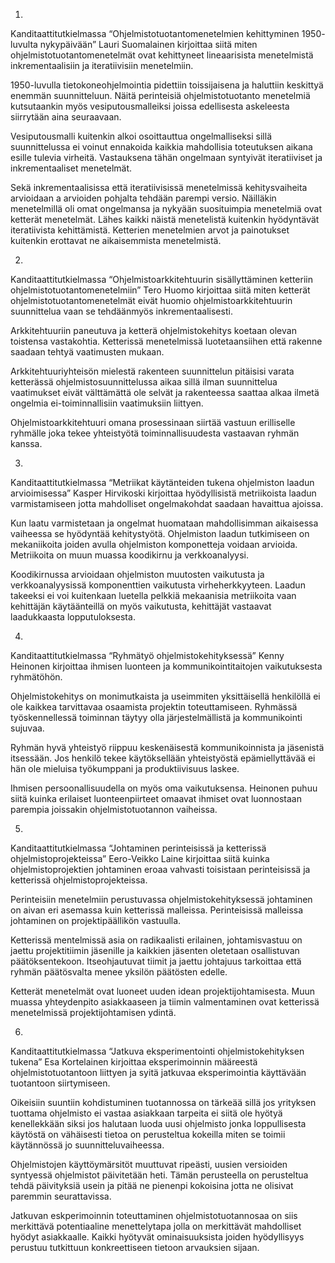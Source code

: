 1.

Kanditaattitutkielmassa “Ohjelmistotuotantomenetelmien kehittyminen 1950-
luvulta nykypäivään” Lauri Suomalainen kirjoittaa siitä miten ohjelmistotuotantomenetelmät ovat kehittyneet lineaarisista
menetelmistä inkrementaalisiin ja iteratiivisiin menetelmiin.

1950-luvulla tietokoneohjelmointia pidettiin toissijaisena ja haluttiin keskittyä enemmän suunnitteluun. Näitä perinteisiä
ohjelmistotuotanto menetelmiä kutsutaankin myös vesiputousmalleiksi joissa edellisesta askeleesta siirrytään aina seuraavaan.

Vesiputousmalli kuitenkin alkoi osoittauttua ongelmalliseksi sillä suunnittelussa ei voinut ennakoida kaikkia mahdollisia
toteutuksen aikana esille tulevia virheitä. Vastauksena tähän ongelmaan syntyivät iteratiiviset ja inkrementaaliset
menetelmät.

Sekä inkrementaalisissa että iteratiivisissä menetelmissä kehitysvaiheita arvioidaan a arvioiden pohjalta tehdään parempi
versio. Näilläkin menetelmillä oli omat ongelmansa ja nykyään suosituimpia menetelmiä ovat ketterät menetelmät. Lähes kaikki 
näistä menetelistä kuitenkin hyödyntävät iteratiivista kehittämistä. Ketterien menetelmien arvot ja painotukset kuitenkin 
erottavat ne aikaisemmista menetelmistä.


2.

Kanditaattitutkielmassa “Ohjelmistoarkkitehtuurin sisällyttäminen ketteriin ohjelmistotuotantomenetelmiin” Tero Huomo
kirjoittaa siitä miten ketterät ohjelmistotuotantomenetelmät eivät huomio ohjelmistoarkkitehtuurin suunnittelua vaan se 
tehdäänmyös inkrementaalisesti.

Arkkitehtuuriin paneutuva ja ketterä ohjelmistokehitys koetaan olevan toistensa vastakohtia. Ketterissä menetelmissä 
luotetaansiihen että rakenne saadaan tehtyä vaatimusten mukaan. 

Arkkitehtuuriyhteisön mielestä rakenteen suunnittelun pitäisisi varata ketterässä ohjelmistosuunnittelussa aikaa sillä ilman
suunnittelua vaatimukset eivät välttämättä ole selvät ja rakenteessa saattaa alkaa ilmetä ongelmia ei-toiminnallisiin
vaatimuksiin liittyen.

Ohjelmistoarkkitehtuuri omana prosessinaan siirtää vastuun erilliselle ryhmälle joka tekee yhteistyötä toiminnallisuudesta
vastaavan ryhmän kanssa.

3.

Kanditaattitutkielmassa “Metriikat käytänteiden tukena ohjelmiston laadun arvioimisessa” Kasper Hirvikoski kirjoittaa
hyödyllisistä metriikoista laadun varmistamiseen jotta mahdolliset ongelmakohdat saadaan havaittua ajoissa.

Kun laatu varmistetaan ja ongelmat huomataan mahdollisimman aikaisessa vaiheessa se hyödyntää kehitystyötä. Ohjelmiston
laadun tutkimiseen on mekaniikoita joiden avulla ohjelmiston komponetteja voidaan arvioida. Metriikoita on muun muassa
koodikirnu ja verkkoanalyysi.

Koodikirnussa arvioidaan ohjelmiston muutosten vaikutusta ja verkkoanalyysissä komponenttien
vaikutusta virheherkkyyteen. Laadun takeeksi ei voi kuitenkaan luetella pelkkiä mekaanisia metriikoita vaan kehittäjän
käytäänteillä on myös vaikutusta, kehittäjät vastaavat laadukkaasta lopputuloksesta.

4.

Kanditaattitutkielmassa “Ryhmätyö ohjelmistokehityksessä” Kenny Heinonen kirjoittaa ihmisen luonteen ja kommunikointitaitojen vaikutuksesta ryhmätöhön.

Ohjelmistokehitys on monimutkaista ja useimmiten yksittäisellä henkilöllä ei ole kaikkea tarvittavaa osaamista projektin
toteuttamiseen. Ryhmässä työskennellessä toiminnan täytyy olla järjestelmällistä ja kommunikointi sujuvaa.

Ryhmän hyvä yhteistyö riippuu keskenäisestä kommunikoinnista ja jäsenistä itsessään. Jos henkilö tekee käytöksellään
yhteistyöstä epämiellyttävää ei hän ole mieluisa työkumppani ja produktiivisuus laskee.

Ihmisen persoonallisuudella on myös oma vaikutuksensa. Heinonen puhuu siitä kuinka erilaiset luonteenpiirteet omaavat ihmiset ovat luonnostaan parempia joissakin ohjelmistotuotannon vaiheissa.

5.

Kanditaattitutkielmassa “Johtaminen perinteisissä ja ketterissä ohjelmistoprojekteissa” Eero-Veikko Laine kirjoittaa 
siitä kuinka ohjelmistoprojektien johtaminen eroaa vahvasti toisistaan perinteisissä ja ketterissä ohjelmistoprojekteissa.

Perinteisiin menetelmiin perustuvassa ohjelmistokehityksessä johtaminen on aivan eri asemassa kuin ketterissä malleissa.
Perinteisissä malleissa johtaminen on projektipäällikön vastuulla. 

Ketterissä mentelmissä asia on radikaalisti erilainen, johtamisvastuu on jaettu projektitiimin jäsenille ja kaikkien jäsenten oletetaan osallistuvan päätöksentekoon. Itseohjautuvat tiimit ja jaettu johtajuus tarkoittaa että ryhmän päätösvalta menee yksilön päätösten edelle.

Ketterät menetelmät ovat luoneet uuden idean projektijohtamisesta. Muun muassa yhteydenpito asiakkaaseen ja tiimin
valmentaminen ovat ketterissä menetelmissä projektijohtamisen ydintä.

6.

Kanditaattitutkielmassa “Jatkuva eksperimentointi ohjelmistokehityksen tukena” Esa Kortelainen kirjoittaa eksperimoinnin
määreestä ohjelmistotuotantoon liittyen ja syitä jatkuvaa eksperimointia käyttävään tuotantoon siirtymiseen.

Oikeisiin suuntiin kohdistuminen tuotannossa on tärkeää sillä jos yrityksen tuottama ohjelmisto ei vastaa asiakkaan tarpeita
ei siitä ole hyötyä kenellekkään siksi jos halutaan luoda uusi ohjelmisto jonka loppullisesta käytöstä on vähäisesti tietoa on perusteltua kokeilla miten se toimii käytännössä jo suunnitteluvaiheessa.

Ohjelmistojen käyttöymärsitöt muuttuvat ripeästi, uusien versioiden syntyessä ohjelmistot päivitetään heti. Tämän perusteella on perusteltua tehdä päivityksiä usein ja pitää ne pienenpi kokoisina jotta ne olisivat paremmin seurattavissa.

Jatkuvan eskperimoinnin toteuttaminen ohjelmistotuotannosaa on siis merkittävä potentiaaline menettelytapa jolla on 
merkittävät mahdolliset hyödyt asiakkaalle. Kaikki hyötyvät ominaisuuksista joiden hyödyllisyys perustuu tutkittuun konkreettiseen tietoon arvauksien sijaan.
